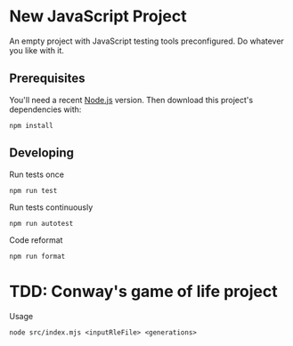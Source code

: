 # New JavaScript Project

An empty project with JavaScript testing tools preconfigured. Do whatever you like with it.

## Prerequisites

You'll need a recent [Node.js](https://nodejs.org/) version. Then download this project's dependencies with:

    npm install

## Developing

Run tests once

    npm run test

Run tests continuously

    npm run autotest

Code reformat

    npm run format
    
# TDD: Conway's game of life project

Usage

    node src/index.mjs <inputRleFile> <generations>

    
